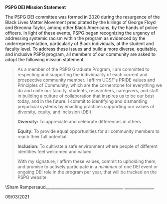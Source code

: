 **PSPG DEI Mission Statement**

The PSPG DEI committee was formed in 2020 during the resurgence of the
Black Lives Matter Movement precipitated by the killings of George Floyd
and Breonna Taylor, among other Black Americans, by the hands of police
officers. In light of these events, PSPG began recognizing the urgency
of addressing systemic racism within the program as evidenced by the
underrepresentation, particularly of Black individuals, at the student
and faculty level. To address these issues and build a more diverse,
equitable, and inclusive PSPG program, all members of our community are
asked to adopt the following mission statement.

> As a member of the PSPG Graduate Program, I am committed to respecting
> and supporting the individuality of each current and prospective
> community member. I affirm UCSF's PRIDE values and Principles of
> Community, which are the cornerstone for everything we do and unite
> our faculty, students, researchers, caregivers, and staff in building
> a culture of collaboration that inspires us to be our best today, and
> in the future. I commit to identifying and dismantling prejudicial
> systems by enacting practices supporting our values of diversity,
> equity, and inclusion (DEI).
>
> **Diversity:** To appreciate and celebrate differences in others
>
> **Equity:** To provide equal opportunities for all community members
> to reach their full potential
>
> **Inclusion:** To cultivate a safe environment where people of
> different identities feel welcomed and valued
>
> With my signature, I affirm these values, commit to upholding them,
> and promise to actively participate in a *minimum* of one DEI event or
> ongoing DEI role in the program per year, that will be tracked on the
> PSPG website.

\Sham Rampersaud_\_\_\_\_\_\_\_\_\_\_\_\_\_\_\_\_\_\_\_\_\_\_\_\_\_\_\_\_\_\_\_\_\_\_\_\_\_\_
\_\_\_\_\_\_\_\_\_\_\_\_\_\_\_

09/03/2021
